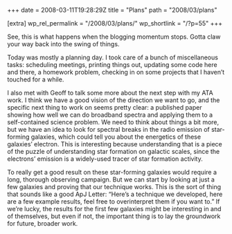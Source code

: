 +++
date = 2008-03-11T19:28:29Z
title = "Plans"
path = "2008/03/plans"

[extra]
wp_rel_permalink = "/2008/03/plans/"
wp_shortlink = "/?p=55"
+++

See, this is what happens when the blogging momentum stops. Gotta claw your
way back into the swing of things.

Today was mostly a planning day. I took care of a bunch of miscellaneous
tasks: scheduling meetings, printing things out, updating some code here and
there, a homework problem, checking in on some projects that I haven’t touched
for a while.

I also met with Geoff to talk some more about the next step with my ATA work.
I think we have a good vision of the direction we want to go, and the specific
next thing to work on seems pretty clear: a published paper showing how well
we can do broadband spectra and applying them to a self-contained science
problem. We need to think about things a bit more, but we have an idea to look
for spectral breaks in the radio emission of star-forming galaxies, which
could tell you about the energetics of these galaxies’ electron. This is
interesting because understanding that is a piece of the puzzle of
understanding star formation on galactic scales, since the electrons’ emission
is a widely-used tracer of star formation activity.

To really get a good result on these star-forming galaxies would require a
long, thorough observing campaign. But we can start by looking at just a few
galaxies and proving that our technique works. This is the sort of thing that
sounds like a good ApJ Letter: “Here’s a technique we developed, here are a
few example results, feel free to overinterpret them if you want to.” If we’re
lucky, the results for the first few galaxies might be interesting in and of
themselves, but even if not, the important thing is to lay the groundwork for
future, broader work.
